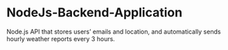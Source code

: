 # NodeJs-Backend-Application
Node.js API that stores users’ emails and location, and automatically sends hourly weather reports every 3 hours.
